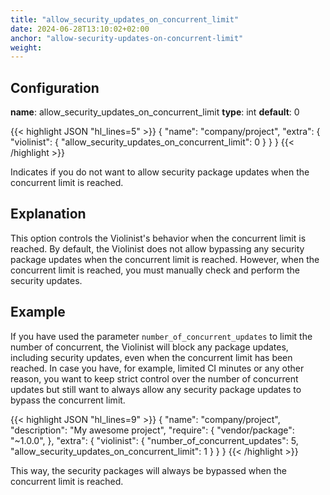 ```yaml
---
title: "allow_security_updates_on_concurrent_limit"
date: 2024-06-28T13:10:02+02:00
anchor: "allow-security-updates-on-concurrent-limit"
weight: 
---
```



## Configuration

__name__: allow_security_updates_on_concurrent_limit
__type__: int
__default__: 0

{{< highlight JSON "hl_lines=5" >}}
{
  "name": "company/project",
  "extra": {
    "violinist": {
      "allow_security_updates_on_concurrent_limit": 0
    }
  }
}
{{< /highlight >}}

Indicates if you do not want to allow security package updates when the concurrent limit is reached.

## Explanation

This option controls the Violinist's behavior when the concurrent limit is reached. By default, the Violinist does not allow bypassing any security package updates when the concurrent limit is reached. However, when the concurrent limit is reached, you must manually check and perform the security updates.

## Example

If you have used the parameter `number_of_concurrent_updates` to limit the number of concurrent, the Violinist will block any package updates, including security updates, even when the concurrent limit has been reached. In case you have, for example, limited CI minutes or any other reason, you want to keep strict control over the number of concurrent updates but still want to always allow any security package updates to bypass the concurrent limit.

{{< highlight JSON "hl_lines=9" >}}
{
  "name": "company/project",
  "description": "My awesome project",
  "require": {
    "vendor/package": "~1.0.0",
  },
  "extra": {
    "violinist": {
      "number_of_concurrent_updates": 5,
      "allow_security_updates_on_concurrent_limit": 1
    }
  }
}
{{< /highlight >}}

This way, the security packages will always be bypassed when the concurrent limit is reached.
